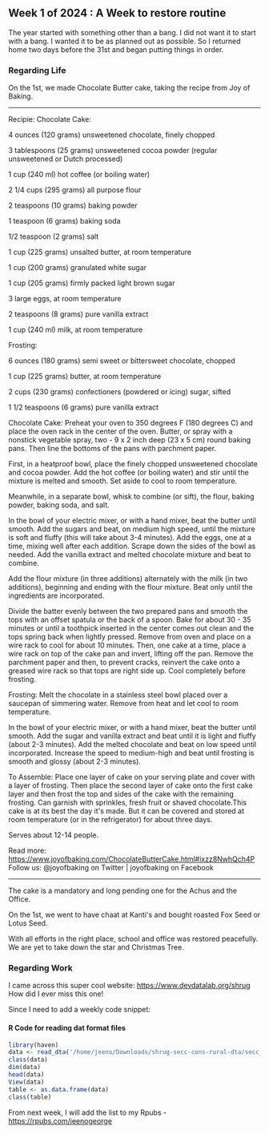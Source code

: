 ## Week 1 of 2024 : A Week to restore routine

The year started with something other than a bang. I did not want it to start with a bang. I wanted it to be as planned out as possible. So I returned home two days before the 31st and began putting things in order.

### Regarding Life

On the 1st, we made Chocolate Butter cake, taking the recipe from Joy of Baking.

---
Recipie:
Chocolate Cake:

4 ounces (120 grams) unsweetened chocolate, finely chopped

3 tablespoons (25 grams) unsweetened cocoa powder (regular unsweetened or Dutch processed)

1 cup (240 ml) hot coffee (or boiling water)

2 1/4 cups (295 grams) all purpose flour

2 teaspoons (10 grams) baking powder

1 teaspoon (6 grams) baking soda

1/2 teaspoon (2 grams) salt

1 cup (225 grams) unsalted butter, at room temperature

1 cup (200 grams) granulated white sugar

1 cup (205 grams) firmly packed light brown sugar

3 large eggs, at room temperature

2 teaspoons (8 grams) pure vanilla extract

1 cup (240 ml) milk, at room temperature

Frosting:

6 ounces (180 grams) semi sweet or bittersweet chocolate, chopped

1 cup (225 grams) butter, at room temperature

2 cups (230 grams) confectioners (powdered or icing) sugar, sifted

1 1/2 teaspoons (6 grams) pure vanilla extract

Chocolate Cake: Preheat your oven to 350 degrees F (180 degrees C) and place the oven rack in the center of the oven. Butter, or spray with a nonstick vegetable spray, two - 9 x 2 inch deep (23 x 5 cm) round baking pans. Then line the bottoms of the pans with parchment paper.

First, in a heatproof bowl, place the finely chopped unsweetened chocolate and cocoa powder. Add the hot coffee (or boiling water) and stir until the mixture is melted and smooth. Set aside to cool to room temperature.

Meanwhile, in a separate bowl, whisk to combine (or sift), the flour, baking powder, baking soda, and salt. 

In the bowl of your electric mixer, or with a hand mixer, beat the butter until smooth. Add the sugars and beat, on medium high speed, until the mixture is soft and fluffy (this will take about 3-4 minutes). Add the eggs, one at a time, mixing well after each addition. Scrape down the sides of the bowl as needed. Add the vanilla extract and melted chocolate mixture and beat to combine.

Add the flour mixture (in three additions) alternately with the milk (in two additions), beginning and ending with the flour mixture. Beat only until the ingredients are incorporated.

Divide the batter evenly between the two prepared pans and smooth the tops with an offset spatula or the back of a spoon. Bake for about 30 - 35 minutes or until a toothpick inserted in the center comes out clean and the tops spring back when lightly pressed. Remove from oven and place on a wire rack to cool for about 10 minutes. Then, one cake at a time, place a wire rack on top of the cake pan and invert, lifting off the pan. Remove the parchment paper and then, to prevent cracks, reinvert the cake onto a greased wire rack so that tops are right side up. Cool completely before frosting.

Frosting: Melt the chocolate in a stainless steel bowl placed over a saucepan of simmering water. Remove from heat and let cool to room temperature.

In the bowl of your electric mixer, or with a hand mixer, beat the butter until smooth. Add the sugar and vanilla extract and beat until it is light and fluffy (about 2-3 minutes). Add the melted chocolate and beat on low speed until incorporated. Increase the speed to medium-high and beat until frosting is smooth and glossy (about 2-3 minutes).

To Assemble: Place one layer of cake on your serving plate and cover with a layer of frosting. Then place the second layer of cake onto the first cake layer and then frost the top and sides of the cake with the remaining frosting. Can garnish with sprinkles, fresh fruit or shaved chocolate.This cake is at its best the day it's made. But it can be covered and stored at room temperature (or in the refrigerator) for about three days.

Serves about 12-14 people.

Read more: https://www.joyofbaking.com/ChocolateButterCake.html#ixzz8NwhQch4P
Follow us: @joyofbaking on Twitter | joyofbaking on Facebook

---
The cake is a mandatory and long pending one for the Achus and the Office.

On the 1st, we went to have chaat at Kanti's and bought roasted Fox Seed or Lotus Seed.

With all efforts in the right place, school and office was restored peacefully. We are yet to take down the star and Christmas Tree.

### Regarding Work
I came across this super cool website: https://www.devdatalab.org/shrug
How did I ever miss this one!

Since I need to add a weekly code snippet:
#### R Code for reading dat format files

```R
library(haven)
data <- read_dta('/home/jeeno/Downloads/shrug-secc-cons-rural-dta/secc_cons_rural_pc11subdist.dta')
class(data)
dim(data)
head(data)
View(data)
table <- as.data.frame(data)
class(table)
```
From next week, I will add the list to my Rpubs - https://rpubs.com/jeenogeorge
